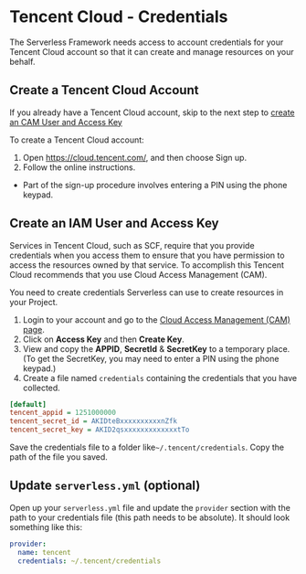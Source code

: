 # Tencent Cloud - Credentials

The Serverless Framework needs access to account credentials for your Tencent Cloud account so that it can create and manage resources on your behalf.

## Create a Tencent Cloud Account

If you already have a Tencent Cloud account, skip to the next step to [create an CAM User and Access Key](#create-an-cam-user-and-access-key)

To create a Tencent Cloud account:

1. Open https://cloud.tencent.com/, and then choose Sign up.
2. Follow the online instructions.

- Part of the sign-up procedure involves entering a PIN using the phone keypad.

## Create an IAM User and Access Key

Services in Tencent Cloud, such as SCF, require that you provide credentials when you access them to ensure that you have permission to access the resources owned by that service. To accomplish this Tencent Cloud recommends that you use Cloud Access Management (CAM).

You need to create credentials Serverless can use to create resources in your Project.

1. Login to your account and go to the [Cloud Access Management (CAM) page](https://console.cloud.tencent.com/cam/capi).
2. Click on **Access Key** and then **Create Key**.
3. View and copy the **APPID**, **SecretId** & **SecretKey** to a temporary place. (To get the SecretKey, you may need to enter a PIN using the phone keypad.)
4. Create a file named `credentials` containing the credentials that you have collected.

```ini
[default]
tencent_appid = 1251000000
tencent_secret_id = AKIDteBxxxxxxxxxxnZfk
tencent_secret_key = AKID2qsxxxxxxxxxxxxxtTo
```

Save the credentials file to a folder like`~/.tencent/credentials`. Copy the path of the file you saved.

## Update `serverless.yml` (optional)

Open up your `serverless.yml` file and update the `provider` section with
the path to your credentials file (this path needs to be absolute). It should look something like this:

```yml
provider:
  name: tencent
  credentials: ~/.tencent/credentials
```
